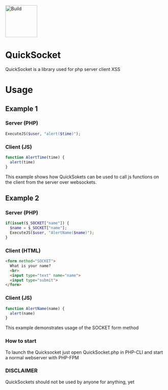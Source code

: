 <img src="https://cdn-images-1.medium.com/max/1200/1*Ih7G_D_hzoskYTHfa-zNmw.png" width="100" title="Build">

# QuickSocket
QuickSocket is a library used for php server client XSS

# Usage

## Example 1

### Server (PHP)
```php
ExecuteJS($user, "alert($time)");
```

### Client (JS)
```javascript
function AlertTime(time) {
  alert(time)
}
```
This example shows how QuickSokets can be used to call js functions on the client from the server over websockets.

## Example 2

### Server (PHP)
```php
if(isset($_SOCKET["name"]) {
  $name = $_SOCKET["name"];
  ExecuteJS($user, "AlertName($name)");
}
```
### Client (HTML)
```html
<form method="SOCKET">
  What is your name?
  <br>
  <input type="text" name="name">
  <input type="submit">
</form>
```

### Client (JS)
```javascript
function AlertName(name) {
  alert(name)
}
```
This example demonstrates usage of the SOCKET form method

### How to start
To launch the Quicksocket just open QuickSocket.php in PHP-CLI and start a normal webserver with PHP-FPM

### DISCLAIMER
QuickSockets should not be used by anyone for anything, yet
